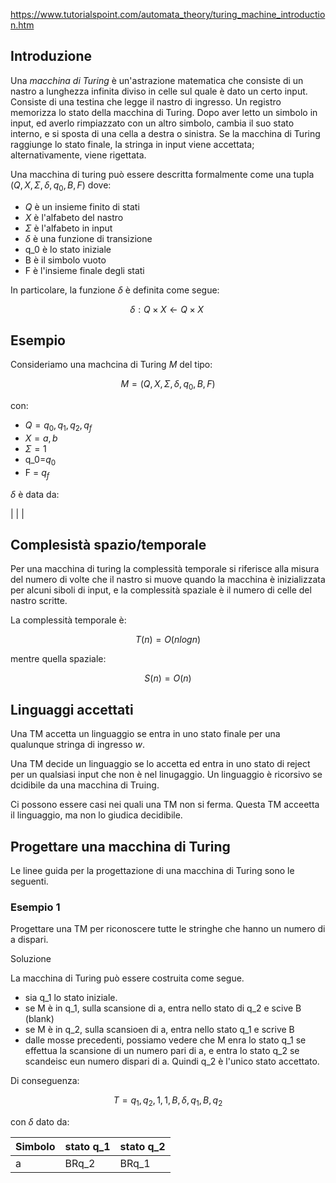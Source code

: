 https://www.tutorialspoint.com/automata_theory/turing_machine_introduction.htm

## Introduzione

Una *macchina di Turing* è un'astrazione matematica che consiste di un nastro a lunghezza infinita diviso in celle sul quale è dato un certo input. Consiste di una testina che legge il nastro di ingresso. Un registro memorizza lo stato della macchina di Turing. Dopo aver letto un simbolo in input, ed averlo rimpiazzato con un altro simbolo, cambia il suo stato interno, e si sposta di una cella a destra o sinistra. Se la macchina di Turing raggiunge lo stato finale, la stringa in input viene accettata; alternativamente, viene rigettata.

Una macchina di turing può essere descritta formalmente come una tupla $(Q, X, \Sigma, \delta, q_0, B, F)$ dove:

* $Q$ è un insieme finito di stati
* $X$ è l'alfabeto del nastro
* $\Sigma$ è l'alfabeto in input
* $\delta$ è una funzione di transizione
* q_0 è lo stato iniziale
* B è il simbolo vuoto
* F è l'insieme finale degli stati

In particolare, la funzione $\delta$ è definita come segue:

$$
\delta: Q \times X \leftarrow Q \times X \
$$

## Esempio

Consideriamo una machcina di Turing $M$ del tipo:

$$
M = (Q, X, \Sigma, \delta, q_0, B, F)
$$

con: 

* $Q={q_0, q_1, q_2, q_f}$
* $X={a,b}$
* $\Sigma={1}$
* q_0=${q_0}$
* F = ${q_f}$

$\delta$ è data da:

| | |

## Complesistà spazio/temporale

Per una macchina di turing la complessità temporale si riferisce alla misura del numero di volte che il nastro si muove quando la macchina è inizializzata per alcuni siboli di input, e la complessità spaziale è il numero di celle del nastro scritte.

La complessità temporale è:

$$T(n) = O(n log n)$$

mentre quella spaziale:

$$S(n) = O(n)$$

## Linguaggi accettati

Una TM accetta un linguaggio se entra in uno stato finale per una qualunque stringa di ingresso $w$.

Una TM decide un linguaggio se lo accetta ed entra in uno stato di reject per un qualsiasi input che non è nel linugaggio. Un linguaggio è ricorsivo se dcidibile da una macchina di Truing.

Ci possono essere casi nei quali una TM non si ferma. Questa TM acceetta il linguaggio, ma non lo giudica decidibile.

## Progettare una macchina di Turing

Le linee guida per la progettazione di una macchina di Turing sono le seguenti.

### Esempio 1

Progettare una TM per riconoscere tutte le stringhe che hanno un numero di a dispari.

Soluzione

La macchina di Turing può essere costruita come segue.

* sia q_1 lo stato iniziale.
* se M è in q_1, sulla scansione di a, entra nello stato di q_2 e scive B (blank)
* se M è in q_2, sulla scansioen di a, entra nello stato q_1 e scrive B
* dalle mosse precedenti, possiamo vedere che M enra lo stato q_1 se effettua la scansione di un numero pari di a, e entra lo stato q_2 se scandeisc eun numero dispari di a. Quindi q_2 è l'unico stato accettato.

Di conseguenza:

$$
T = {{q_1, q_2}, {1}, {1, B}, \delta, q_1, B, {q_2}}
$$

con $\delta$ dato da:

| Simbolo | stato q_1 | stato q_2 |
| ------- | --------- | --------- |
| a | BRq_2 | BRq_1 |

